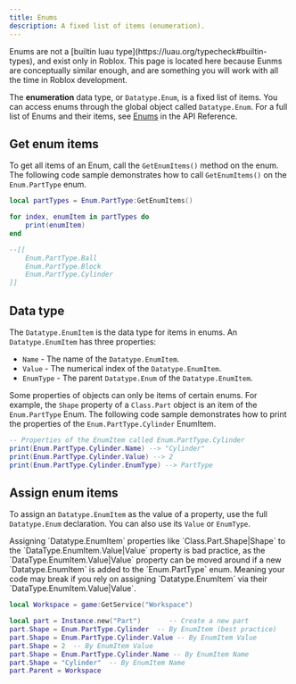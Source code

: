 ```yaml
---
title: Enums
description: A fixed list of items (enumeration).
---
```


<Alert severity="info">
Enums are not a [builtin luau type](https://luau.org/typecheck#builtin-types), and exist only in Roblox. This page is located here because Eunms are conceptually similar enough, and are something you will work with all the time in Roblox development.
</Alert>

The **enumeration** data type, or `Datatype.Enum`, is a fixed list of items. You can access enums through the global object called `Datatype.Enum`. For a full list of Enums and their items, see [Enums](/reference/engine/enums) in the API Reference.

## Get enum items

To get all items of an Enum, call the `GetEnumItems()` method on the enum. The following code sample demonstrates how to call `GetEnumItems()` on the `Enum.PartType` enum.

```lua
local partTypes = Enum.PartType:GetEnumItems()

for index, enumItem in partTypes do
	print(enumItem)
end

--[[
	Enum.PartType.Ball
	Enum.PartType.Block
	Enum.PartType.Cylinder
]]
```

## Data type

The `Datatype.EnumItem` is the data type for items in enums. An `Datatype.EnumItem` has three properties:

- `Name` - The name of the `Datatype.EnumItem`.
- `Value` - The numerical index of the `Datatype.EnumItem`.
- `EnumType` - The parent `Datatype.Enum` of the `Datatype.EnumItem`.

Some properties of objects can only be items of certain enums. For example, the `Shape` property of a `Class.Part` object is an item of the `Enum.PartType` Enum. The following code sample demonstrates how to print the properties of the `Enum.PartType.Cylinder` EnumItem.

```lua
-- Properties of the EnumItem called Enum.PartType.Cylinder
print(Enum.PartType.Cylinder.Name) --> "Cylinder"
print(Enum.PartType.Cylinder.Value) --> 2
print(Enum.PartType.Cylinder.EnumType) --> PartType
```

## Assign enum items

To assign an `Datatype.EnumItem` as the value of a property, use the full `Datatype.Enum` declaration. You can also use its `Value` or `EnumType`.

<Alert severity="warning">
Assigning `Datatype.EnumItem` properties like `Class.Part.Shape|Shape` to the `DataType.EnumItem.Value|Value` property is bad practice, as the `DataType.EnumItem.Value|Value` property can be moved around if a new `Datatype.EnumItem` is added to the `Enum.PartType` enum.
Meaning your code may break if you rely on assigning `Datatype.EnumItem` via their `DataType.EnumItem.Value|Value`.
</Alert>

```lua
local Workspace = game:GetService("Workspace")

local part = Instance.new("Part")		-- Create a new part
part.Shape = Enum.PartType.Cylinder  -- By EnumItem (best practice)
part.Shape = Enum.PartType.Cylinder.Value -- By EnumItem Value
part.Shape = 2  -- By EnumItem Value
part.Shape = Enum.PartType.Cylinder.Name -- By EnumItem Name
part.Shape = "Cylinder"  -- By EnumItem Name
part.Parent = Workspace
```
